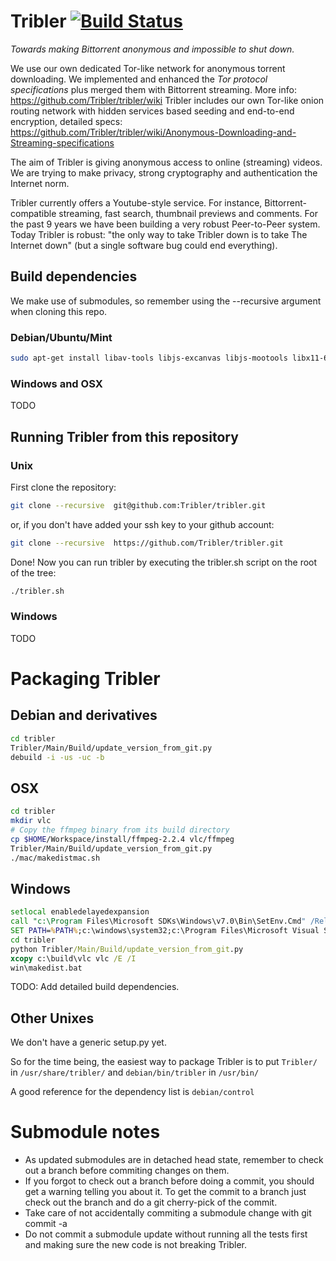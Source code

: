 # Tribler           [![Build Status](http://jenkins.tribler.org/job/Test_tribler_devel/badge/icon)](http://jenkins.tribler.org/job/Test_tribler_devel/)

_Towards making Bittorrent anonymous and impossible to shut down._

We use our own dedicated Tor-like network for anonymous torrent downloading. We implemented and enhanced the _Tor protocol specifications_ plus merged them with Bittorrent streaming. More info: https://github.com/Tribler/tribler/wiki
Tribler includes our own Tor-like onion routing network with hidden services based seeding and end-to-end encryption, detailed specs: https://github.com/Tribler/tribler/wiki/Anonymous-Downloading-and-Streaming-specifications

The aim of Tribler is giving anonymous access to online (streaming) videos. We are trying to make privacy, strong cryptography and authentication the Internet norm.

Tribler currently offers a Youtube-style service. For instance, Bittorrent-compatible streaming, fast search, thumbnail previews and comments. For the past 9 years we have been building a very robust Peer-to-Peer system. Today Tribler is robust: "the only way to take Tribler down is to take The Internet down" (but a single software bug could end everything).

## Build dependencies

We make use of submodules, so remember using the --recursive argument when cloning this repo.

### Debian/Ubuntu/Mint
```bash
sudo apt-get install libav-tools libjs-excanvas libjs-mootools libx11-6 python-apsw python-cherrypy3 python-crypto python-feedparser python-gmpy python-libtorrent python-m2crypto python-netifaces python-pyasn1 python-requests python-twisted python-wxgtk2.8 vlc
```

### Windows and OSX
TODO

## Running Tribler from this repository
### Unix
First clone the repository:

```bash
git clone --recursive  git@github.com:Tribler/tribler.git
```

or, if you don't have added your ssh key to your github account:

```bash
git clone --recursive  https://github.com/Tribler/tribler.git
```

Done!
Now you can run tribler by executing the tribler.sh script on the root of the tree:

```bash
./tribler.sh
```
### Windows
TODO


# Packaging Tribler

## Debian and derivatives

```bash
cd tribler
Tribler/Main/Build/update_version_from_git.py
debuild -i -us -uc -b
```

## OSX

```bash
cd tribler
mkdir vlc
# Copy the ffmpeg binary from its build directory
cp $HOME/Workspace/install/ffmpeg-2.2.4 vlc/ffmpeg
Tribler/Main/Build/update_version_from_git.py
./mac/makedistmac.sh
```

## Windows

```cmd
setlocal enabledelayedexpansion
call "c:\Program Files\Microsoft SDKs\Windows\v7.0\Bin\SetEnv.Cmd" /Release /x86
SET PATH=%PATH%;c:\windows\system32;c:\Program Files\Microsoft Visual Studio 9.0\VC\bin
cd tribler
python Tribler/Main/Build/update_version_from_git.py
xcopy c:\build\vlc vlc /E /I
win\makedist.bat
```

TODO: Add detailed build dependencies.

## Other Unixes

We don't have a generic setup.py yet.

So for the time being, the easiest way to package Tribler is to put ```Tribler/``` in ```/usr/share/tribler/``` and ```debian/bin/tribler``` in ```/usr/bin/```

A good reference for the dependency list is ```debian/control```

# Submodule notes
 - As updated submodules are in detached head state, remember to check out a branch before commiting changes on them.
 - If you forgot to check out a branch before doing a commit, you should get a warning telling you about it. To get the commit to a branch just check out the branch and do a git cherry-pick of the commit.
 - Take care of not accidentally commiting a submodule change with git commit -a
 - Do not commit a submodule update without running all the tests first and making sure the new code is not breaking Tribler.
